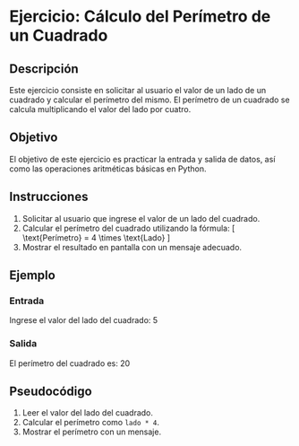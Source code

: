 # Ejercicio: Cálculo del Perímetro de un Cuadrado

## Descripción

Este ejercicio consiste en solicitar al usuario el valor de un lado de un cuadrado y calcular el perímetro del mismo. El perímetro de un cuadrado se calcula multiplicando el valor del lado por cuatro.

## Objetivo

El objetivo de este ejercicio es practicar la entrada y salida de datos, así como las operaciones aritméticas básicas en Python.

## Instrucciones

1. Solicitar al usuario que ingrese el valor de un lado del cuadrado.
2. Calcular el perímetro del cuadrado utilizando la fórmula:
   \[
   \text{Perímetro} = 4 \times \text{Lado}
   \]
3. Mostrar el resultado en pantalla con un mensaje adecuado.

## Ejemplo

### Entrada

Ingrese el valor del lado del cuadrado: 5

### Salida

El perímetro del cuadrado es: 20

## Pseudocódigo

1. Leer el valor del lado del cuadrado.
2. Calcular el perímetro como `lado * 4`.
3. Mostrar el perímetro con un mensaje.
